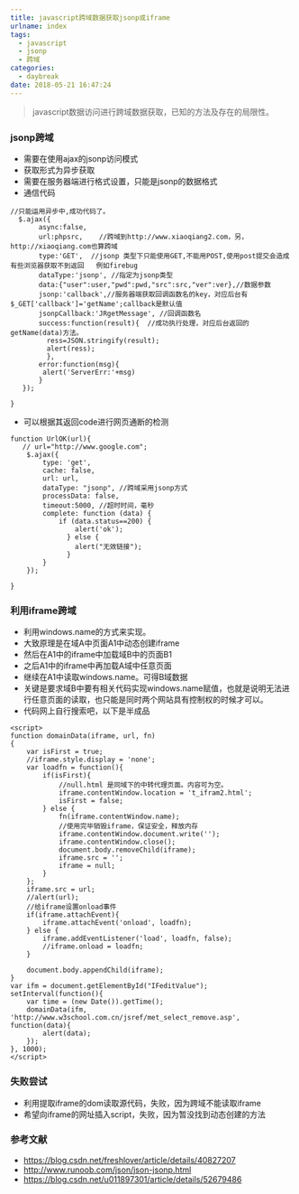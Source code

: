 ```yaml
---
title: javascript跨域数据获取jsonp或iframe
urlname: index
tags:
  - javascript
  - jsonp
  - 跨域
categories:
  - daybreak
date: 2018-05-21 16:47:24
---
```

>javascript数据访问进行跨域数据获取，已知的方法及存在的局限性。

<!-- more -->
### jsonp跨域
- 需要在使用ajax的jsonp访问模式
- 获取形式为异步获取
- 需要在服务器端进行格式设置，只能是jsonp的数据格式
- 通信代码
```
//只能运用异步中,成功代码了。 
  $.ajax({
       async:false, 
       url:phpsrc,    //跨域到http://www.xiaoqiang2.com，另，http://xiaoqiang.com也算跨域  
       type:'GET',  //jsonp 类型下只能使用GET,不能用POST,使用post提交会造成有些浏览器获取不到返回   例如firebug  
       dataType:'jsonp', //指定为jsonp类型  
       data:{"user":user,"pwd":pwd,"src":src,"ver":ver},//数据参数  
       jsonp:'callback',//服务器端获取回调函数名的key，对应后台有$_GET['callback']='getName';callback是默认值  
       jsonpCallback:'JRgetMessage', //回调函数名  
       success:function(result){  //成功执行处理，对应后台返回的getName(data)方法。  
         ress=JSON.stringify(result);
         alert(ress);
         },  
       error:function(msg){  
        alert('ServerErr:'+msg)  
       }  
   });   

}
```
- 可以根据其返回code进行网页通断的检测
```
function UrlOK(url){
   // url="http://www.google.com";
    $.ajax({
        type: 'get',
        cache: false,
        url: url,
        dataType: "jsonp", //跨域采用jsonp方式 
        processData: false,
        timeout:5000, //超时时间，毫秒
        complete: function (data) {
            if (data.status==200) {
                alert('ok');
              } else {
                alert("无效链接");
              }
        }
    });

}
```

### 利用iframe跨域
- 利用windows.name的方式来实现。
- 大致原理是在域A中页面A1中动态创建iframe
- 然后在A1中的iframe中加载域B中的页面B1
- 之后A1中的iframe中再加载A域中任意页面
- 继续在A1中读取windows.name。可得B域数据
- 关键是要求域B中要有相关代码实现windows.name赋值，也就是说明无法进行任意页面的读取，也只能是同时两个网站具有控制权的时候才可以。
- 代码网上自行搜索吧，以下是半成品
```
<script>
function domainData(iframe, url, fn)  
{  
    var isFirst = true;  
    //iframe.style.display = 'none';  
    var loadfn = function(){  
        if(isFirst){  
            //null.html 是同域下的中转代理页面。内容可为空。  
            iframe.contentWindow.location = 't_ifram2.html';  
            isFirst = false;  
        } else {  
            fn(iframe.contentWindow.name);  
            //使用完毕销毁iframe，保证安全，释放内存  
            iframe.contentWindow.document.write('');  
            iframe.contentWindow.close();  
            document.body.removeChild(iframe);  
            iframe.src = '';  
            iframe = null;  
        }  
    };  
    iframe.src = url;  
    //alert(url);  
    //给iframe设置onload事件  
    if(iframe.attachEvent){  
        iframe.attachEvent('onload', loadfn);  
    } else {  
        iframe.addEventListener('load', loadfn, false);  
        //iframe.onload = loadfn;  
    }  
      
    document.body.appendChild(iframe);  
}  
var ifm = document.getElementById("IFeditValue");  
setInterval(function(){  
    var time = (new Date()).getTime();  
    domainData(ifm, 'http://www.w3school.com.cn/jsref/met_select_remove.asp', function(data){  
        alert(data);  
    });  
}, 1000);  
</script>
```

### 失败尝试
- 利用提取iframe的dom读取源代码，失败，因为跨域不能读取iframe
- 希望向iframe的网址插入script，失败，因为暂没找到动态创建的方法


### 参考文献
- https://blog.csdn.net/freshlover/article/details/40827207
- http://www.runoob.com/json/json-jsonp.html
- https://blog.csdn.net/u011897301/article/details/52679486

